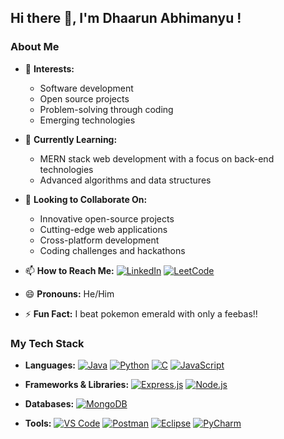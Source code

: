 ## Hi there 👋, I'm Dhaarun Abhimanyu !

### About Me

- 👀 **Interests:** 
  - Software development
  - Open source projects
  - Problem-solving through coding
  - Emerging technologies

- 🌱 **Currently Learning:**
  - MERN stack web development with a focus on back-end technologies
  - Advanced algorithms and data structures

- 💞️ **Looking to Collaborate On:** 
  - Innovative open-source projects
  - Cutting-edge web applications
  - Cross-platform development
  - Coding challenges and hackathons

- 📫 **How to Reach Me:** 
  [![LinkedIn](https://img.shields.io/badge/LinkedIn-0077B5?style=for-the-badge&logo=linkedin&logoColor=white)](https://www.linkedin.com/in/dhaarun-abhimanyu/) [![LeetCode](https://img.shields.io/badge/LeetCode-FFA116?style=for-the-badge&logo=leetcode&logoColor=black)](https://leetcode.com/u/dabi_ryuk/)

- 😄 **Pronouns:** He/Him

- ⚡ **Fun Fact:** I beat pokemon emerald with only a feebas!!

### My Tech Stack

- **Languages:** 
   [![Java](https://img.shields.io/badge/Java-ED8B00?style=for-the-badge&logo=java&logoColor=white)](https://www.java.com) [![Python](https://img.shields.io/badge/Python-3776AB?style=for-the-badge&logo=python&logoColor=white)](https://www.python.org) [![C](https://img.shields.io/badge/C-00599C?style=for-the-badge&logo=c&logoColor=white)](https://en.wikipedia.org/wiki/C_(programming_language)) [![JavaScript](https://img.shields.io/badge/JavaScript-F7DF1E?style=for-the-badge&logo=javascript&logoColor=black)](https://www.javascript.com)

- **Frameworks & Libraries:** 
  [![Express.js](https://img.shields.io/badge/Express.js-404D59?style=for-the-badge)](https://expressjs.com) [![Node.js](https://img.shields.io/badge/Node.js-339933?style=for-the-badge&logo=nodedotjs&logoColor=white)](https://nodejs.org)

- **Databases:** 
  [![MongoDB](https://img.shields.io/badge/MongoDB-4EA94B?style=for-the-badge&logo=mongodb&logoColor=white)](https://www.mongodb.com)

- **Tools:** 
  [![VS Code](https://img.shields.io/badge/VS%20Code-0078d7?style=for-the-badge&logo=visual%20studio%20code&logoColor=white)](https://code.visualstudio.com) [![Postman](https://img.shields.io/badge/Postman-FF6C37?style=for-the-badge&logo=postman&logoColor=white)](https://www.postman.com) [![Eclipse](https://img.shields.io/badge/Eclipse-2C2255?style=for-the-badge&logo=eclipse&logoColor=white)](https://www.eclipse.org) [![PyCharm](https://img.shields.io/badge/PyCharm-000000?style=for-the-badge&logo=pycharm&logoColor=white)](https://www.jetbrains.com/pycharm)

